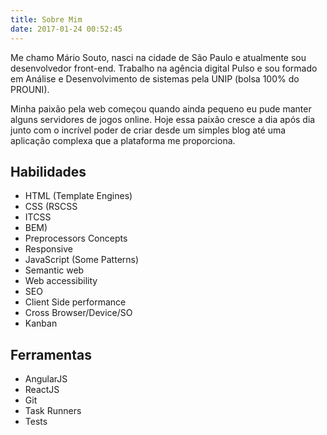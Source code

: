```yaml
---
title: Sobre Mim
date: 2017-01-24 00:52:45
---
```

Me chamo Mário Souto, nasci na cidade de São Paulo e atualmente sou desenvolvedor front-end. Trabalho na agência digital Pulso e sou formado em Análise e Desenvolvimento de sistemas pela UNIP (bolsa 100% do PROUNI).

Minha paixão pela web começou quando ainda pequeno eu pude manter alguns servidores de jogos online. Hoje essa paixão cresce a dia após dia junto com o incrível poder de criar desde um simples blog até uma aplicação complexa que a plataforma me proporciona.

## Habilidades

* HTML (Template Engines)
* CSS (RSCSS
* ITCSS
* BEM)
* Preprocessors Concepts
* Responsive
* JavaScript (Some Patterns)
* Semantic web
* Web accessibility
* SEO
* Client Side performance
* Cross Browser/Device/SO
* Kanban

## Ferramentas

* AngularJS
* ReactJS
* Git
* Task Runners
* Tests
 
